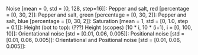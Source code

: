 Noise [mean = 0, std = [0, 128, step=16]]: 
Pepper and salt, red [percentage = [0, 30, 2]]: 
Pepper and salt, green [percentage = [0, 30, 2]]: 
Pepper and salt, blue [percentage = [0, 30, 2]]: 
Saturation [mean = 1, std = [0, 1.0, step = 0.1]]:
Height (bot to top): (???)
Height (scopes) [10 * i, 10 * (i+1), i = [0, 100, 10]]: 
Orientational noise [std = [0.01, 0.06, 0.005]]: 
Positional noise [std = [0.01, 0.06, 0.005]]:
Orientational and Positional noise [std = [0.01, 0.06, 0.005]]: 
